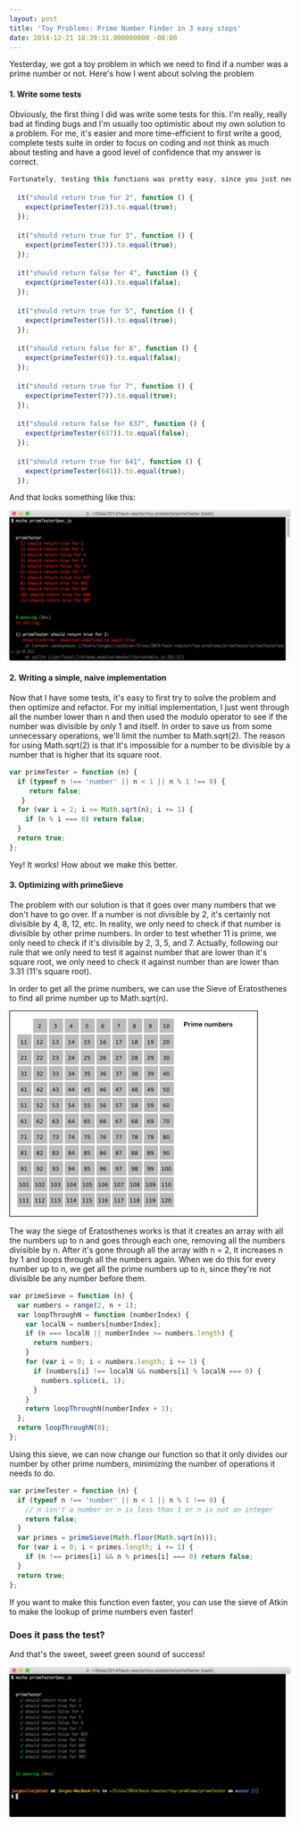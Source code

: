 ```yaml
---
layout: post
title: 'Toy Problems: Prime Number Finder in 3 easy steps'
date: 2014-12-21 18:39:31.000000000 -08:00
---
```

Yesterday, we got a toy problem in which we need to find if a number was a prime number or not. Here's how I went about solving the problem

#### 1. Write some tests

Obviously, the first thing I did was write some tests for this. I'm really, really bad at finding bugs and I'm usually too optimistic about my own solution to a problem. For me, it's easier and more time-efficient to first write a good, complete tests suite in order to focus on coding and not think as much about testing and have a good level of confidence that my answer is correct.

```javascript
Fortunately, testing this functions was pretty easy, since you just need to check for a boolean.

  it("should return true for 2", function () {
    expect(primeTester(2)).to.equal(true);
  });

  it("should return true for 3", function () {
    expect(primeTester(3)).to.equal(true);
  });

  it("should return false for 4", function () {
    expect(primeTester(4)).to.equal(false);
  });

  it("should return true for 5", function () {
    expect(primeTester(5)).to.equal(true);
  });

  it("should return false for 6", function () {
    expect(primeTester(6)).to.equal(false);
  });

  it("should return true for 7", function () {
    expect(primeTester(7)).to.equal(true);
  });

  it("should return false for 637", function () {
    expect(primeTester(637)).to.equal(false);
  });

  it("should return true for 641", function () {
    expect(primeTester(641)).to.equal(true);
  });
```

And that looks something like this:

![Testing tests not passing for primeTestser](/assets/images/2015/01/Screen-Shot-2015-01-10-at-9-22-33-AM.png)

#### 2. Writing a simple, naive implementation

Now that I have some tests, it's easy to first try to solve the problem and then optimize and refactor. For my initial implementation, I just went through all the number lower than n and then used the modulo operator to see if the number was divisible by only 1 and itself. In order to save us from some unnecessary operations, we'll limit the number to Math.sqrt(2). The reason for using Math.sqrt(2) is that it's impossible for a number to be divisible by a number that is higher that its square root.

```javascript
var primeTester = function (n) {
  if (typeof n !== 'number' || n < 1 || n % 1 !== 0) {
     return false;
   }
  for (var i = 2; i <= Math.sqrt(n); i += 1) {
    if (n % i === 0) return false;
  }
  return true;
};
```

Yey! It works! How about we make this better.

#### 3. Optimizing with primeSieve

The problem with our solution is that it goes over many numbers that we don't have to go over. If a number is not divisible by 2, it's certainly not divisible by 4, 8, 12, etc. In reality, we only need to check if that number is divisible by other prime numbers. In order to test whether 11 is prime, we only need to check if it's divisible by 2, 3, 5, and  7. Actually, following our rule that we only need to test it against number that are lower than it's square root, we only need to check it against number than are lower than 3.31 (11's square root).

In order to get all the prime numbers, we can use the Sieve of Eratosthenes to find all prime number up to Math.sqrt(n).

![Wikipedia visualization of the sieve of Eratosthenes](/assets/images/2014/12/Sieve_of_Eratosthenes_animation.gif)

The way the siege of Eratosthenes works is that it creates an array with all the numbers up to n and goes through each one, removing all the numbers divisible by n. After it's gone through all the array with n = 2, it increases n by 1 and loops through all the numbers again. When we do this for every number up to n, we get all the prime numbers up to n, since they're not divisible be any number before them.

```javascript
var primeSieve = function (n) {
  var numbers = range(2, n + 1);
  var loopThroughN = function (numberIndex) {
    var localN = numbers[numberIndex];
    if (n === localN || numberIndex >= numbers.length) {
      return numbers;
    }
    for (var i = 0; i < numbers.length; i += 1) {
      if (numbers[i] !== localN && numbers[i] % localN === 0) {
        numbers.splice(i, 1);
      }
    }
    return loopThroughN(numberIndex + 1);
  };
  return loopThroughN(0);
};
```

Using this sieve, we can now change our function so that it only divides our number by other prime numbers, minimizing the number of operations it needs to do.

```javascript
var primeTester = function (n) {
  if (typeof n !== 'number' || n < 1 || n % 1 !== 0) {
    // n isn't a number or n is less than 1 or n is not an integer
    return false;
  }
  var primes = primeSieve(Math.floor(Math.sqrt(n)));
  for (var i = 0; i < primes.length; i += 1) {
    if (n !== primes[i] && n % primes[i] === 0) return false;
  }
  return true;
};
```

If you want to make this function even faster, you can use the sieve of Atkin to make the lookup of prime numbers even faster!

### Does it pass the test?

And that's the sweet, sweet green sound of success!

![Tests Passing For Prime Tests - Jorge Silva](/assets/images/2015/01/Screen-Shot-2015-01-10-at-9-22-46-AM.png)
